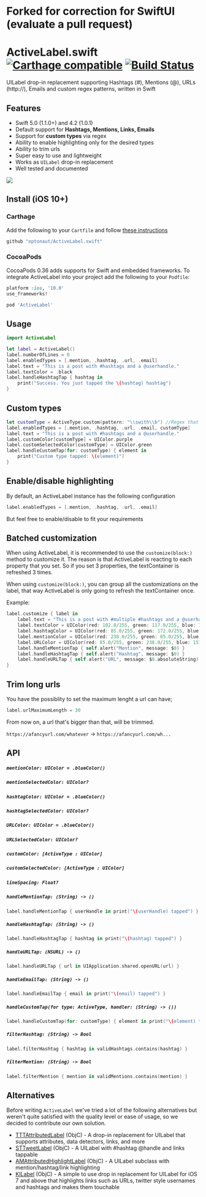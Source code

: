 # Forked for correction for SwiftUI (evaluate a pull request)

# ActiveLabel.swift [![Carthage compatible](https://img.shields.io/badge/Carthage-compatible-4BC51D.svg?style=flat)](https://github.com/Carthage/Carthage) [![Build Status](https://travis-ci.org/optonaut/ActiveLabel.swift.svg)](https://travis-ci.org/optonaut/ActiveLabel.swift)

UILabel drop-in replacement supporting Hashtags (#), Mentions (@), URLs (http://), Emails and custom regex patterns, written in Swift

## Features

* Swift 5.0 (1.1.0+) and 4.2 (1.0.1)
* Default support for **Hashtags, Mentions, Links, Emails**
* Support for **custom types** via regex
* Ability to enable highlighting only for the desired types
* Ability to trim urls
* Super easy to use and lightweight
* Works as `UILabel` drop-in replacement
* Well tested and documented

![](ActiveLabelDemo/demo.gif)

## Install (iOS 10+)

### Carthage

Add the following to your `Cartfile` and follow [these instructions](https://github.com/Carthage/Carthage#adding-frameworks-to-an-application)

```sh
github "optonaut/ActiveLabel.swift"
```

### CocoaPods

CocoaPods 0.36 adds supports for Swift and embedded frameworks. To integrate ActiveLabel into your project add the following to your `Podfile`:

```ruby
platform :ios, '10.0'
use_frameworks!

pod 'ActiveLabel'
```

## Usage

```swift
import ActiveLabel

let label = ActiveLabel()
label.numberOfLines = 0
label.enabledTypes = [.mention, .hashtag, .url, .email]
label.text = "This is a post with #hashtags and a @userhandle."
label.textColor = .black
label.handleHashtagTap { hashtag in
    print("Success. You just tapped the \(hashtag) hashtag")
}
```

## Custom types

```swift
let customType = ActiveType.custom(pattern: "\\swith\\b") //Regex that looks for "with"
label.enabledTypes = [.mention, .hashtag, .url, .email, customType]
label.text = "This is a post with #hashtags and a @userhandle."
label.customColor[customType] = UIColor.purple
label.customSelectedColor[customType] = UIColor.green
label.handleCustomTap(for: customType) { element in
    print("Custom type tapped: \(element)")
}
```

## Enable/disable highlighting

By default, an ActiveLabel instance has the following configuration

```swift
label.enabledTypes = [.mention, .hashtag, .url, .email]
```

But feel free to enable/disable to fit your requirements

## Batched customization

When using ActiveLabel, it is recommended to use the `customize(block:)` method to customize it. The reason is that ActiveLabel is reacting to each property that you set. So if you set 3 properties, the textContainer is refreshed 3 times.

When using `customize(block:)`, you can group all the customizations on the label, that way ActiveLabel is only going to refresh the textContainer once.

Example:

```swift
label.customize { label in
    label.text = "This is a post with #multiple #hashtags and a @userhandle."
    label.textColor = UIColor(red: 102.0/255, green: 117.0/255, blue: 127.0/255, alpha: 1)
    label.hashtagColor = UIColor(red: 85.0/255, green: 172.0/255, blue: 238.0/255, alpha: 1)
    label.mentionColor = UIColor(red: 238.0/255, green: 85.0/255, blue: 96.0/255, alpha: 1)
    label.URLColor = UIColor(red: 85.0/255, green: 238.0/255, blue: 151.0/255, alpha: 1)
    label.handleMentionTap { self.alert("Mention", message: $0) }
    label.handleHashtagTap { self.alert("Hashtag", message: $0) }
    label.handleURLTap { self.alert("URL", message: $0.absoluteString) }
}
```

## Trim long urls

You have the possiblity to set the maximum lenght a url can have;

```swift
label.urlMaximumLength = 30
```

From now on, a url that's bigger than that, will be trimmed.

`https://afancyurl.com/whatever` -> `https://afancyurl.com/wh...`

## API

##### `mentionColor: UIColor = .blueColor()`
##### `mentionSelectedColor: UIColor?`
##### `hashtagColor: UIColor = .blueColor()`
##### `hashtagSelectedColor: UIColor?`
##### `URLColor: UIColor = .blueColor()`
##### `URLSelectedColor: UIColor?`
##### `customColor: [ActiveType : UIColor]`
##### `customSelectedColor: [ActiveType : UIColor]`
##### `lineSpacing: Float?`

##### `handleMentionTap: (String) -> ()`

```swift
label.handleMentionTap { userHandle in print("\(userHandle) tapped") }
```

##### `handleHashtagTap: (String) -> ()`

```swift
label.handleHashtagTap { hashtag in print("\(hashtag) tapped") }
```

##### `handleURLTap: (NSURL) -> ()`

```swift
label.handleURLTap { url in UIApplication.shared.openURL(url) }
```

##### `handleEmailTap: (String) -> ()`

```swift
label.handleEmailTap { email in print("\(email) tapped") }
```

##### `handleCustomTap(for type: ActiveType, handler: (String) -> ())`

```swift
label.handleCustomTap(for: customType) { element in print("\(element) tapped") }
```

##### `filterHashtag: (String) -> Bool`

```swift
label.filterHashtag { hashtag in validHashtags.contains(hashtag) }
```

##### `filterMention: (String) -> Bool`

```swift
label.filterMention { mention in validMentions.contains(mention) }
```

## Alternatives

Before writing `ActiveLabel` we've tried a lot of the following alternatives but weren't quite satisfied with the quality level or ease of usage, so we decided to contribute our own solution.

* [TTTAttributedLabel](https://github.com/TTTAttributedLabel/TTTAttributedLabel) (ObjC) - A drop-in replacement for UILabel that supports attributes, data detectors, links, and more
* [STTweetLabel](https://github.com/SebastienThiebaud/STTweetLabel) (ObjC) - A UILabel with #hashtag @handle and links tappable
* [AMAttributedHighlightLabel](https://github.com/rootd/AMAttributedHighlightLabel) (ObjC) - A UILabel subclass with mention/hashtag/link highlighting
* [KILabel](https://github.com/Krelborn/KILabel) (ObjC) - A simple to use drop in replacement for UILabel for iOS 7 and above that highlights links such as URLs, twitter style usernames and hashtags and makes them touchable
